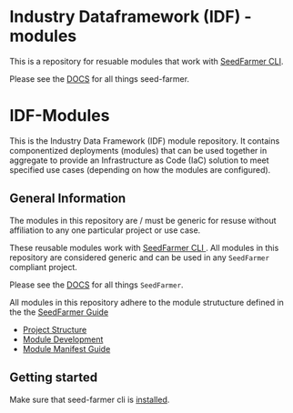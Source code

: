 # Industry Dataframework (IDF) - modules

This is a repository for resuable modules that work with [SeedFarmer CLI](https://github.com/awslabs/idf-modules).

Please see the [DOCS](https://seed-farmer.readthedocs.io/en/latest/) for all things seed-farmer.

# IDF-Modules

This is the Industry Data Framework (IDF) module repository.  It contains componentized deployments (modules) that can be used together in aggregate to provide an Infrastructure as Code (IaC) solution to meet specified use cases (depending on how the modules are configured).

## General Information

The modules in this repository are / must be generic for resuse without affiliation to any one particular project or use case.

These reusable modules work with [SeedFarmer CLI ](https://github.com/awslabs/seed-farmer).  All modules in this repository are considered generic and can be used in any `SeedFarmer` compliant project.

Please see the [DOCS](https://seed-farmer.readthedocs.io/en/latest/) for all things `SeedFarmer`.

All modules in this repository adhere to the module strutucture defined in the the [SeedFarmer Guide](https://seed-farmer.readthedocs.io/en/latest)

- [Project Structure](https://seed-farmer.readthedocs.io/en/latest/project_development.html)
- [Module Development](https://seed-farmer.readthedocs.io/en/latest/module_development.html)
- [Module Manifest Guide](https://seed-farmer.readthedocs.io/en/latest/manifests.html)

## Getting started

Make sure that seed-farmer cli is [installed](https://seed-farmer.readthedocs.io/en/latest/installation.html).  
